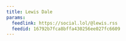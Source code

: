 ```yaml
---
title: Lewis Dale
params:
  feedlink: https://social.lol/@lewis.rss
  feedid: 16792b7fca8bffa430256ee027fc6609
---
```

